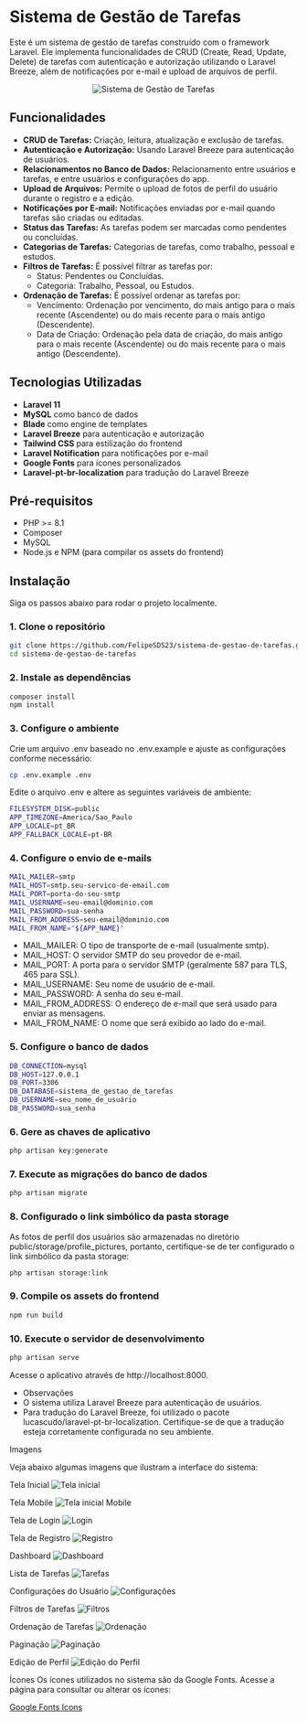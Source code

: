 # Sistema de Gestão de Tarefas

Este é um sistema de gestão de tarefas construído com o framework Laravel. Ele implementa funcionalidades de CRUD (Create, Read, Update, Delete) de tarefas com autenticação e autorização utilizando o Laravel Breeze, além de notificações por e-mail e upload de arquivos de perfil.

<p align="center"><img src="./screenshots/tarefas.png" alt="Sistema de Gestão de Tarefas"></p>

## Funcionalidades

- **CRUD de Tarefas:** Criação, leitura, atualização e exclusão de tarefas.
- **Autenticação e Autorização:** Usando Laravel Breeze para autenticação de usuários.
- **Relacionamentos no Banco de Dados:** Relacionamento entre usuários e tarefas, e entre usuários e configurações do app.
- **Upload de Arquivos:** Permite o upload de fotos de perfil do usuário durante o registro e a edição.
- **Notificações por E-mail:** Notificações enviadas por e-mail quando tarefas são criadas ou editadas.
- **Status das Tarefas:** As tarefas podem ser marcadas como pendentes ou concluídas.
- **Categorias de Tarefas:** Categorias de tarefas, como trabalho, pessoal e estudos.
- **Filtros de Tarefas:** É possível filtrar as tarefas por:
  - Status: Pendentes ou Concluídas.
  - Categoria: Trabalho, Pessoal, ou Estudos.
- **Ordenação de Tarefas:** É possível ordenar as tarefas por:
  - Vencimento: Ordenação por vencimento, do mais antigo para o mais recente (Ascendente) ou do mais recente para o mais antigo (Descendente).
  - Data de Criação: Ordenação pela data de criação, do mais antigo para o mais recente (Ascendente) ou do mais recente para o mais antigo (Descendente).

## Tecnologias Utilizadas

- **Laravel 11**
- **MySQL** como banco de dados
- **Blade** como engine de templates
- **Laravel Breeze** para autenticação e autorização
- **Tailwind CSS** para estilização do frontend
- **Laravel Notification** para notificações por e-mail
- **Google Fonts** para ícones personalizados
- **Laravel-pt-br-localization** para tradução do Laravel Breeze

## Pré-requisitos

- PHP >= 8.1
- Composer
- MySQL
- Node.js e NPM (para compilar os assets do frontend)

## Instalação

Siga os passos abaixo para rodar o projeto localmente.

### 1. Clone o repositório

```bash
git clone https://github.com/FelipeSDS23/sistema-de-gestao-de-tarefas.git
cd sistema-de-gestao-de-tarefas
```

### 2. Instale as dependências

```bash
composer install
npm install
```

### 3. Configure o ambiente

Crie um arquivo .env baseado no .env.example e ajuste as configurações conforme necessário:

```bash
cp .env.example .env
```

Edite o arquivo .env e altere as seguintes variáveis de ambiente:

```bash
FILESYSTEM_DISK=public
APP_TIMEZONE=America/Sao_Paulo
APP_LOCALE=pt_BR
APP_FALLBACK_LOCALE=pt-BR
```

### 4. Configure o envio de e-mails

```bash
MAIL_MAILER=smtp
MAIL_HOST=smtp.seu-servico-de-email.com
MAIL_PORT=porta-do-seu-smtp
MAIL_USERNAME=seu-email@dominio.com
MAIL_PASSWORD=sua-senha
MAIL_FROM_ADDRESS=seu-email@dominio.com
MAIL_FROM_NAME="${APP_NAME}"
```

* MAIL_MAILER: O tipo de transporte de e-mail (usualmente smtp).
* MAIL_HOST: O servidor SMTP do seu provedor de e-mail.
* MAIL_PORT: A porta para o servidor SMTP (geralmente 587 para TLS, 465 para SSL).
* MAIL_USERNAME: Seu nome de usuário de e-mail.
* MAIL_PASSWORD: A senha do seu e-mail.
* MAIL_FROM_ADDRESS: O endereço de e-mail que será usado para enviar as mensagens.
* MAIL_FROM_NAME: O nome que será exibido ao lado do e-mail.

### 5. Configure o banco de dados

```bash
DB_CONNECTION=mysql
DB_HOST=127.0.0.1
DB_PORT=3306
DB_DATABASE=sistema_de_gestao_de_tarefas
DB_USERNAME=seu_nome_de_usuário
DB_PASSWORD=sua_senha
```

### 6. Gere as chaves de aplicativo

```bash
php artisan key:generate
```

### 7. Execute as migrações do banco de dados

```bash
php artisan migrate
```

### 8. Configurado o link simbólico da pasta storage

As fotos de perfil dos usuários são armazenadas no diretório public/storage/profile_pictures, portanto, certifique-se de ter configurado o link simbólico da pasta storage:

```bash
php artisan storage:link
```

### 9. Compile os assets do frontend

```bash
npm run build
```

### 10. Execute o servidor de desenvolvimento

```bash
php artisan serve
```

Acesse o aplicativo através de http://localhost:8000.

* Observações
* O sistema utiliza Laravel Breeze para autenticação de usuários.
* Para tradução do Laravel Breeze, foi utilizado o pacote lucascudo/laravel-pt-br-localization. Certifique-se de que a tradução esteja corretamente configurada no seu ambiente.

Imagens

Veja abaixo algumas imagens que ilustram a interface do sistema:

Tela Inicial
<img src="./screenshots/tela_inicial.png" alt="Tela inicial">

Tela Mobile
<img src="./screenshots/mobile.png" alt="Tela inicial Mobile">

Tela de Login
<img src="./screenshots/login.png" alt="Login">

Tela de Registro
<img src="./screenshots/registro.png" alt="Registro">

Dashboard
<img src="./screenshots/dashboard.png" alt="Dashboard">

Lista de Tarefas
<img src="./screenshots/tarefas.png" alt="Tarefas">

Configurações do Usuário
<img src="./screenshots/configuracoes.png" alt="Configurações">

Filtros de Tarefas
<img src="./screenshots/filtros.png" alt="Filtros">

Ordenação de Tarefas
<img src="./screenshots/ordenacao.png" alt="Ordenação">

Paginação
<img src="./screenshots/paginacao.png" alt="Paginação">

Edição de Perfil
<img src="./screenshots/edicao_de_perfil_1.png" alt="Edição do Perfil">

Ícones
Os ícones utilizados no sistema são da Google Fonts. Acesse a página para consultar ou alterar os ícones:

<a href="https://fonts.google.com/icons" target="_blank">Google Fonts Icons</a>


